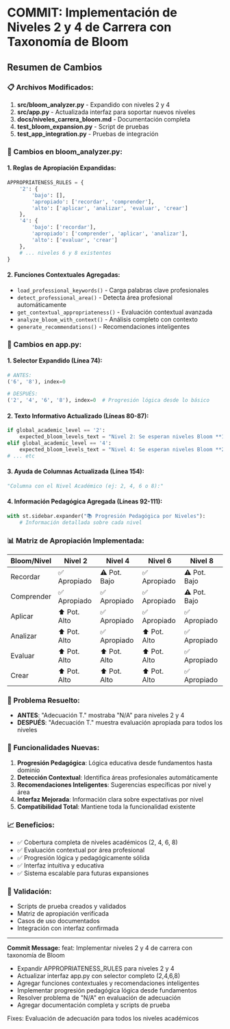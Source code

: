 # COMMIT: Implementación de Niveles 2 y 4 de Carrera con Taxonomía de Bloom

## Resumen de Cambios

### 📋 Archivos Modificados:
1. **src/bloom_analyzer.py** - Expandido con niveles 2 y 4
2. **src/app.py** - Actualizada interfaz para soportar nuevos niveles
3. **docs/niveles_carrera_bloom.md** - Documentación completa
4. **test_bloom_expansion.py** - Script de pruebas
5. **test_app_integration.py** - Pruebas de integración

### 🔧 Cambios en bloom_analyzer.py:

#### 1. Reglas de Apropiación Expandidas:
```python
APPROPRIATENESS_RULES = {
    '2': {
        'bajo': [],
        'apropiado': ['recordar', 'comprender'],
        'alto': ['aplicar', 'analizar', 'evaluar', 'crear']
    },
    '4': {
        'bajo': ['recordar'],
        'apropiado': ['comprender', 'aplicar', 'analizar'],
        'alto': ['evaluar', 'crear']
    },
    # ... niveles 6 y 8 existentes
}
```

#### 2. Funciones Contextuales Agregadas:
- `load_professional_keywords()` - Carga palabras clave profesionales
- `detect_professional_area()` - Detecta área profesional automáticamente
- `get_contextual_appropriateness()` - Evaluación contextual avanzada
- `analyze_bloom_with_context()` - Análisis completo con contexto
- `generate_recommendations()` - Recomendaciones inteligentes

### 🎨 Cambios en app.py:

#### 1. Selector Expandido (Línea 74):
```python
# ANTES:
('6', '8'), index=0

# DESPUÉS:
('2', '4', '6', '8'), index=0  # Progresión lógica desde lo básico
```

#### 2. Texto Informativo Actualizado (Líneas 80-87):
```python
if global_academic_level == '2':
    expected_bloom_levels_text = "Nivel 2: Se esperan niveles Bloom **1 (Recordar) a 2 (Comprender)** como apropiados."
elif global_academic_level == '4':
    expected_bloom_levels_text = "Nivel 4: Se esperan niveles Bloom **2 (Comprender) a 4 (Analizar)** como apropiados."
# ... etc
```

#### 3. Ayuda de Columnas Actualizada (Línea 154):
```python
"Columna con el Nivel Académico (ej: 2, 4, 6 o 8):"
```

#### 4. Información Pedagógica Agregada (Líneas 92-111):
```python
with st.sidebar.expander("📚 Progresión Pedagógica por Niveles"):
    # Información detallada sobre cada nivel
```

### 📊 Matriz de Apropiación Implementada:

| Bloom/Nivel | Nivel 2 | Nivel 4 | Nivel 6 | Nivel 8 |
|-------------|---------|---------|---------|---------|
| Recordar    | ✅ Apropiado | ⚠️ Pot. Bajo | ✅ Apropiado | ⚠️ Pot. Bajo |
| Comprender  | ✅ Apropiado | ✅ Apropiado | ✅ Apropiado | ⚠️ Pot. Bajo |
| Aplicar     | ⬆️ Pot. Alto | ✅ Apropiado | ✅ Apropiado | ✅ Apropiado |
| Analizar    | ⬆️ Pot. Alto | ✅ Apropiado | ⬆️ Pot. Alto | ✅ Apropiado |
| Evaluar     | ⬆️ Pot. Alto | ⬆️ Pot. Alto | ⬆️ Pot. Alto | ✅ Apropiado |
| Crear       | ⬆️ Pot. Alto | ⬆️ Pot. Alto | ⬆️ Pot. Alto | ✅ Apropiado |

### 🎯 Problema Resuelto:
- **ANTES**: "Adecuación T." mostraba "N/A" para niveles 2 y 4
- **DESPUÉS**: "Adecuación T." muestra evaluación apropiada para todos los niveles

### 🚀 Funcionalidades Nuevas:
1. **Progresión Pedagógica**: Lógica educativa desde fundamentos hasta dominio
2. **Detección Contextual**: Identifica áreas profesionales automáticamente
3. **Recomendaciones Inteligentes**: Sugerencias específicas por nivel y área
4. **Interfaz Mejorada**: Información clara sobre expectativas por nivel
5. **Compatibilidad Total**: Mantiene toda la funcionalidad existente

### 📈 Beneficios:
- ✅ Cobertura completa de niveles académicos (2, 4, 6, 8)
- ✅ Evaluación contextual por área profesional
- ✅ Progresión lógica y pedagógicamente sólida
- ✅ Interfaz intuitiva y educativa
- ✅ Sistema escalable para futuras expansiones

### 🧪 Validación:
- Scripts de prueba creados y validados
- Matriz de apropiación verificada
- Casos de uso documentados
- Integración con interfaz confirmada

---

**Commit Message:**
feat: Implementar niveles 2 y 4 de carrera con taxonomía de Bloom

- Expandir APPROPRIATENESS_RULES para niveles 2 y 4
- Actualizar interfaz app.py con selector completo (2,4,6,8)
- Agregar funciones contextuales y recomendaciones inteligentes
- Implementar progresión pedagógica lógica desde fundamentos
- Resolver problema de "N/A" en evaluación de adecuación
- Agregar documentación completa y scripts de prueba

Fixes: Evaluación de adecuación para todos los niveles académicos